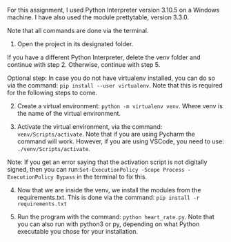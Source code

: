 For this assignment, I used Python Interpreter version 3.10.5 on a Windows machine.
I have also used the module prettytable, version 3.3.0.

Note that all commands are done via the terminal.

1. Open the project in its designated folder.

If you have a different Python Interpreter, delete the venv folder and continue with 
step 2. Otherwise, continue with step 5.

Optional step: In case you do not have virtualenv installed, you can do so via the
command: `pip install --user virtualenv`. Note that this is required for the following
steps to come.

2. Create a virtual environment: `python -m virtualenv venv`. Where venv is the name
of the virtual environment.

3. Activate the virtual environment, via the command: `venv/Scripts/activate`. Note that
if you are using Pycharm the command will work. However, if you are using VSCode, you
need to use: `./venv/Scripts/activate`.

Note: If you get an error saying that the activation script is not digitally signed,
then you can run:`Set-ExecutionPolicy -Scope Process -ExecutionPolicy Bypass` in the 
terminal to fix this.

4. Now that we are inside the venv, we install the modules from the requirements.txt.
This is done via the command: `pip install -r requirements.txt`

5. Run the program with the command: `python heart_rate.py`. Note that you can also run
with python3 or py, depending on what Python executable you chose for your 
installation.